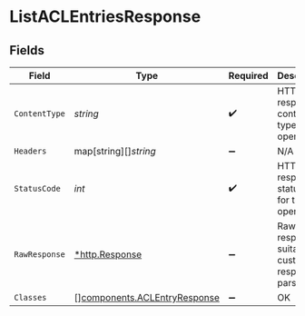 # ListACLEntriesResponse


## Fields

| Field                                                                    | Type                                                                     | Required                                                                 | Description                                                              |
| ------------------------------------------------------------------------ | ------------------------------------------------------------------------ | ------------------------------------------------------------------------ | ------------------------------------------------------------------------ |
| `ContentType`                                                            | *string*                                                                 | :heavy_check_mark:                                                       | HTTP response content type for this operation                            |
| `Headers`                                                                | map[string][]*string*                                                    | :heavy_minus_sign:                                                       | N/A                                                                      |
| `StatusCode`                                                             | *int*                                                                    | :heavy_check_mark:                                                       | HTTP response status code for this operation                             |
| `RawResponse`                                                            | [*http.Response](https://pkg.go.dev/net/http#Response)                   | :heavy_minus_sign:                                                       | Raw HTTP response; suitable for custom response parsing                  |
| `Classes`                                                                | [][components.ACLEntryResponse](../../models/shared/aclentryresponse.md) | :heavy_minus_sign:                                                       | OK                                                                       |